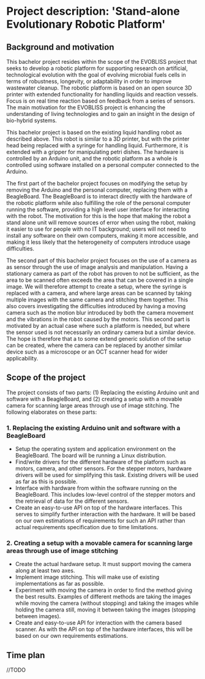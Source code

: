 # Project description: 'Stand-alone Evolutionary Robotic Platform'

## Background and motivation

This bachelor project resides within the scope of the EVOBLISS project that
seeks to develop a robotic platform for supporting research on artificial,
technological evolution with the goal of evolving microbial fuels cells in
terms of robustness, longevity, or adaptability in order to improve wastewater
cleanup. The robotic platform is based on an open source 3D printer with
extended functionality for handling liquids and reaction vessels. Focus is on
real time reaction based on feedback from a series of sensors. The main
motivation for the EVOBLISS project is enhancing the understanding of living
technologies and to gain an insight in the design of bio-hybrid systems.

This bachelor project is based on the existing liquid handling robot as
described above. This robot is similar to a 3D printer, but with the printer
head being replaced with a syringe for handling liquid. Furthermore, it is
extended with a gripper for manipulating petri dishes. The hardware is
controlled by an Arduino unit, and the robotic platform as a whole is
controlled using software installed on a personal computer connected to the
Arduino.

The first part of the bachelor project focuses on modifying the setup by
removing the Arduino and the personal computer, replacing them with a
BeagleBoard. The BeagleBoard is to interact directly with the hardware of the
robotic platform while also fulfilling the role of the personal computer
running the software, providing a high level user interface for interacting
with the robot. The motivation for this is the hope that making the robot a
stand alone unit will remove sources of error when using the robot, making it
easier to use for people with no IT background; users will not need to install
any software on their own computers, making it more accessible, and making it
less likely that the heterogeneity of computers introduce usage difficulties.

The second part of this bachelor project focuses on the use of a camera as as
sensor through the use of image analysis and manipulation. Having a stationary
camera as part of the robot has proven to not be sufficient, as the area to be
scanned often exceeds the area that can be covered in a single image. We will
therefore attempt to create a setup, where the syringe is replaced with a
camera, and where large areas can be scanned by taking multiple images with the
same camera and stitching them together. This also covers investigating the
difficulties introduced by having a moving camera such as the motion blur
introduced by both the camera movement and the vibrations in the robot caused
by the motors. This second part is motivated by an actual case where such a
platform is needed, but where the sensor used is not necessarily an ordinary
camera but a similar device. The hope is therefore that a to some extend
generic solution of the setup can be created, where the camera can be replaced
by another similar device such as a microscope or an OCT scanner head for wider
applicability.


## Scope of the project
The project consists of two parts: (1) Replacing the existing Arduino unit and
software with a BeagleBoard, and (2) creating a setup with a movable camera for
scanning large areas through use of image stitching. The following elaborates
on these parts:

### 1. Replacing the existing Arduino unit and software with a BeagleBoard

- Setup the operating system and application environment on the BeagleBoard. The
  board will be running a Linux distribution.
- Find/write drivers for the different hardware of the platform such as motors,
  camera, and other sensors. For the stepper motors, hardware drivers will be
  used for simplifying this task. Existing drivers will be used as far as this
  is possible.
- Interface with hardware from within the software running on the BeagleBoard.
  This includes low-level control of the stepper motors and the retrieval of
  data for the different sensors.
- Create an easy-to-use API on top of the hardware interfaces. This serves to
  simplify further interaction with the hardware. It will be based on our own
  estimations of requirements for such an API rather than actual requirements
  specification due to time limitations.

### 2. Creating a setup with a movable camera for scanning large areas through use of image stitching

- Create the actual hardware setup. It must support moving the camera along at
  least two axes.
- Implement image stitching. This will make use of existing implementations as
  far as possible.
- Experiment with moving the camera in order to find the method giving the best
  results. Examples of different methods are taking the images while moving the
  camera (without stopping) and taking the images while holding the camera
  still, moving it between taking the images (stopping between images).
- Create and easy-to-use API for interaction with the camera based scanner. As
  with the API on top of the hardware interfaces, this will be based on our own
  requirements estimations.


## Time plan
//TODO
